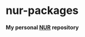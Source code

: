 # nur-packages

**My personal [NUR](https://github.com/nix-community/NUR) repository**

<!-- Remove this if you don't use github actions
![Build and populate cache](https://github.com/<YOUR-GITHUB-USER>/nur-packages/workflows/Build%20and%20populate%20cache/badge.svg)
-->

<!--
Uncomment this if you use travis:

[![Build Status](https://travis-ci.com/<YOUR_TRAVIS_USERNAME>/nur-packages.svg?branch=master)](https://travis-ci.com/<YOUR_TRAVIS_USERNAME>/nur-packages)
[![Cachix Cache](https://img.shields.io/badge/cachix-<YOUR_CACHIX_CACHE_NAME>-blue.svg)](https://<YOUR_CACHIX_CACHE_NAME>.cachix.org)

-->
